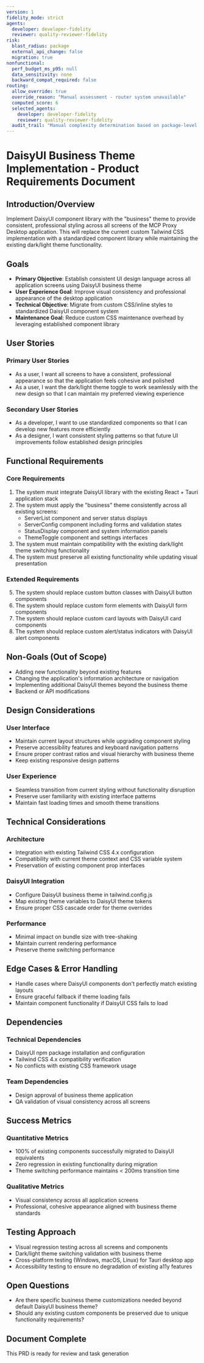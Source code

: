 ```yaml
---
version: 1
fidelity_mode: strict
agents:
  developer: developer-fidelity
  reviewer: quality-reviewer-fidelity
risk:
  blast_radius: package
  external_api_change: false
  migration: true
nonfunctional:
  perf_budget_ms_p95: null
  data_sensitivity: none
  backward_compat_required: false
routing:
  allow_override: true
  override_reason: "Manual assessment - router system unavailable"
  computed_score: 6
  selected_agents:
    developer: developer-fidelity
    reviewer: quality-reviewer-fidelity
  audit_trail: "Manual complexity determination based on package-level impact, migration requirements, and production UI enhancement scope"
---
```


# DaisyUI Business Theme Implementation - Product Requirements Document

## Introduction/Overview
Implement DaisyUI component library with the "business" theme to provide consistent, professional styling across all screens of the MCP Proxy Desktop application. This will replace the current custom Tailwind CSS implementation with a standardized component library while maintaining the existing dark/light theme functionality.

## Goals
- **Primary Objective**: Establish consistent UI design language across all application screens using DaisyUI business theme
- **User Experience Goal**: Improve visual consistency and professional appearance of the desktop application
- **Technical Objective**: Migrate from custom CSS/inline styles to standardized DaisyUI component system
- **Maintenance Goal**: Reduce custom CSS maintenance overhead by leveraging established component library

## User Stories
### Primary User Stories
- As a user, I want all screens to have a consistent, professional appearance so that the application feels cohesive and polished
- As a user, I want the dark/light theme toggle to work seamlessly with the new design so that I can maintain my preferred viewing experience

### Secondary User Stories
- As a developer, I want to use standardized components so that I can develop new features more efficiently
- As a designer, I want consistent styling patterns so that future UI improvements follow established design principles

## Functional Requirements
### Core Requirements
1. The system must integrate DaisyUI library with the existing React + Tauri application stack
2. The system must apply the "business" theme consistently across all existing screens:
   - ServerList component and server status displays
   - ServerConfig component including forms and validation states
   - StatusDisplay component and system information panels
   - ThemeToggle component and settings interfaces
3. The system must maintain compatibility with the existing dark/light theme switching functionality
4. The system must preserve all existing functionality while updating visual presentation

### Extended Requirements
5. The system should replace custom button classes with DaisyUI button components
6. The system should replace custom form elements with DaisyUI form components
7. The system should replace custom card layouts with DaisyUI card components
8. The system should replace custom alert/status indicators with DaisyUI alert components

## Non-Goals (Out of Scope)
- Adding new functionality beyond existing features
- Changing the application's information architecture or navigation
- Implementing additional DaisyUI themes beyond the business theme
- Backend or API modifications

## Design Considerations
### User Interface
- Maintain current layout structures while upgrading component styling
- Preserve accessibility features and keyboard navigation patterns
- Ensure proper contrast ratios and visual hierarchy with business theme
- Keep existing responsive design patterns

### User Experience
- Seamless transition from current styling without functionality disruption
- Preserve user familiarity with existing interface patterns
- Maintain fast loading times and smooth theme transitions

## Technical Considerations
### Architecture
- Integration with existing Tailwind CSS 4.x configuration
- Compatibility with current theme context and CSS variable system
- Preservation of existing component prop interfaces

### DaisyUI Integration
- Configure DaisyUI business theme in tailwind.config.js
- Map existing theme variables to DaisyUI theme tokens
- Ensure proper CSS cascade order for theme overrides

### Performance
- Minimal impact on bundle size with tree-shaking
- Maintain current rendering performance
- Preserve theme switching performance

## Edge Cases & Error Handling
- Handle cases where DaisyUI components don't perfectly match existing layouts
- Ensure graceful fallback if theme loading fails
- Maintain component functionality if DaisyUI CSS fails to load

## Dependencies
### Technical Dependencies
- DaisyUI npm package installation and configuration
- Tailwind CSS 4.x compatibility verification
- No conflicts with existing CSS framework usage

### Team Dependencies
- Design approval of business theme application
- QA validation of visual consistency across all screens

## Success Metrics
### Quantitative Metrics
- 100% of existing components successfully migrated to DaisyUI equivalents
- Zero regression in existing functionality during migration
- Theme switching performance maintains < 200ms transition time

### Qualitative Metrics
- Visual consistency across all application screens
- Professional, cohesive appearance aligned with business theme standards

## Testing Approach
- Visual regression testing across all screens and components
- Dark/light theme switching validation with business theme
- Cross-platform testing (Windows, macOS, Linux) for Tauri desktop app
- Accessibility testing to ensure no degradation of existing a11y features

## Open Questions
- Are there specific business theme customizations needed beyond default DaisyUI business theme?
- Should any existing custom components be preserved due to unique functionality requirements?

## Document Complete
This PRD is ready for review and task generation